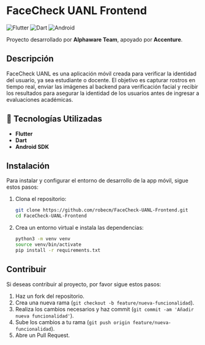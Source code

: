 # FaceCheck UANL Frontend  
![Flutter](https://img.shields.io/badge/Flutter-Framework-blue)
![Dart](https://img.shields.io/badge/Dart-2.0-success)
![Android](https://img.shields.io/badge/Platform-Android-green)

Proyecto desarrollado por **Alphaware Team**, apoyado por **Accenture**.

## Descripción  

FaceCheck UANL es una aplicación móvil creada para verificar la identidad del usuario, ya sea estudiante o docente. El objetivo es capturar rostros en tiempo real, enviar las imágenes al backend para verificación facial y recibir los resultados para asegurar la identidad de los usuarios antes de ingresar a evaluaciones académicas.

## 🚀 Tecnologías Utilizadas  
- **Flutter**  
- **Dart**  
- **Android SDK**  

## Instalación  

Para instalar y configurar el entorno de desarrollo de la app móvil, sigue estos pasos:

1. Clona el repositorio:  
   ```bash
   git clone https://github.com/robecm/FaceCheck-UANL-Frontend.git 
   cd FaceCheck-UANL-Frontend  
   ```

2. Crea un entorno virtual e instala las dependencias:
   ```bash
   python3 -m venv venv
   source venv/bin/activate
   pip install -r requirements.txt
   ```

## Contribuir

Si deseas contribuir al proyecto, por favor sigue estos pasos:

1. Haz un fork del repositorio.
2. Crea una nueva rama (`git checkout -b feature/nueva-funcionalidad`).
3. Realiza los cambios necesarios y haz commit (`git commit -am 'Añadir nueva funcionalidad'`).
4. Sube los cambios a tu rama (`git push origin feature/nueva-funcionalidad`).
5. Abre un Pull Request.
